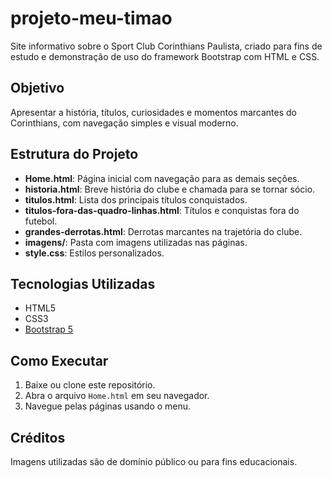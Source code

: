 # projeto-meu-timao

Site informativo sobre o Sport Club Corinthians Paulista, criado para fins de estudo e demonstração de uso do framework Bootstrap com HTML e CSS.

## Objetivo
Apresentar a história, títulos, curiosidades e momentos marcantes do Corinthians, com navegação simples e visual moderno.

## Estrutura do Projeto
- **Home.html**: Página inicial com navegação para as demais seções.
- **historia.html**: Breve história do clube e chamada para se tornar sócio.
- **titulos.html**: Lista dos principais títulos conquistados.
- **titulos-fora-das-quadro-linhas.html**: Títulos e conquistas fora do futebol.
- **grandes-derrotas.html**: Derrotas marcantes na trajetória do clube.
- **imagens/**: Pasta com imagens utilizadas nas páginas.
- **style.css**: Estilos personalizados.

## Tecnologias Utilizadas
- HTML5
- CSS3
- [Bootstrap 5](https://getbootstrap.com/)

## Como Executar
1. Baixe ou clone este repositório.
2. Abra o arquivo `Home.html` em seu navegador.
3. Navegue pelas páginas usando o menu.

## Créditos
Imagens utilizadas são de domínio público ou para fins educacionais.
